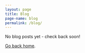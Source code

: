 ```yaml
---
layout: page
title: Blog
page-name: blog
permalink: /blog/
---
```


No blog posts yet - check back soon!

[Go back home](/).